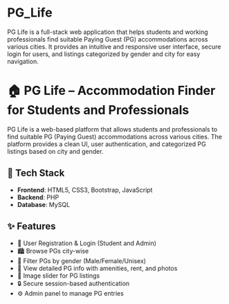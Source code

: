 # PG_Life
PG Life is a full-stack web application that helps students and working professionals find suitable Paying Guest (PG) accommodations across various cities. It provides an intuitive and responsive user interface, secure login for users, and listings categorized by gender and city for easy navigation.

# 🏠 PG Life – Accommodation Finder for Students and Professionals
PG Life is a web-based platform that allows students and professionals to find suitable PG (Paying Guest) accommodations across various cities. The platform provides a clean UI, user authentication, and categorized PG listings based on city and gender.

## 🔧 Tech Stack
- **Frontend**: HTML5, CSS3, Bootstrap, JavaScript
- **Backend**: PHP
- **Database**: MySQL

## ✨ Features
- 👤 User Registration & Login (Student and Admin)
- 🏙️ Browse PGs city-wise
- 🚻 Filter PGs by gender (Male/Female/Unisex)
- 🏡 View detailed PG info with amenities, rent, and photos
- 📸 Image slider for PG listings
- 🔒 Secure session-based authentication
- ⚙️ Admin panel to manage PG entries
